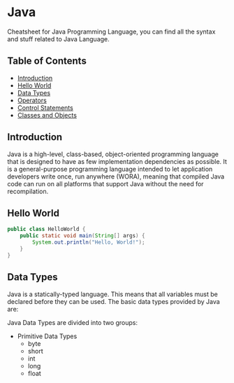 # Java

Cheatsheet for Java Programming Language, you can find all the syntax and stuff related to Java Language.

## Table of Contents

* [Introduction](#introduction)
* [Hello World](#hello-world)
* [Data Types](#data-types)
* [Operators](#operators)
* [Control Statements](#control-statements)
* [Classes and Objects](#classes-and-objects)

## Introduction

Java is a high-level, class-based, object-oriented programming language that is designed to have as few implementation dependencies as possible. It is a general-purpose programming language intended to let application developers write once, run anywhere (WORA), meaning that compiled Java code can run on all platforms that support Java without the need for recompilation.

## Hello World

```java
public class HelloWorld {
    public static void main(String[] args) {
        System.out.println("Hello, World!");
    }
}
```

## Data Types

Java is a statically-typed language. This means that all variables must be declared before they can be used. The basic data types provided by Java are:

Java Data Types are divided into two groups:
* Primitive Data Types
    * byte
    * short
    * int
    * long
    * float
    